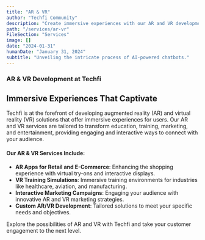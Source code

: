 ```yaml
---
title: "AR & VR"
author: "Techfi Community"
description: "Create immersive experiences with our AR and VR development services, transforming the way you interact with your customers."
path: "/services/ar-vr"
FileSection: "Services"
image: []
date: "2024-01-31"
humanDate: "January 31, 2024"
subtitle: "Unveiling the intricate process of AI-powered chatbots."
---
```



### AR & VR Development at Techfi

## Immersive Experiences That Captivate

Techfi is at the forefront of developing augmented reality (AR) and virtual reality (VR) solutions that offer immersive experiences for users. Our AR and VR services are tailored to transform education, training, marketing, and entertainment, providing engaging and interactive ways to connect with your audience.

#### Our AR & VR Services Include:

- **AR Apps for Retail and E-Commerce**: Enhancing the shopping experience with virtual try-ons and interactive displays.
- **VR Training Simulations**: Immersive training environments for industries like healthcare, aviation, and manufacturing.
- **Interactive Marketing Campaigns**: Engaging your audience with innovative AR and VR marketing strategies.
- **Custom AR/VR Development**: Tailored solutions to meet your specific needs and objectives.

Explore the possibilities of AR and VR with Techfi and take your customer engagement to the next level.
